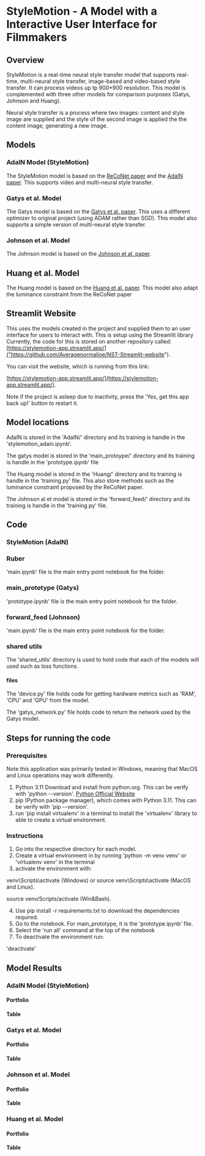 # StyleMotion - A Model with a Interactive User Interface for Filmmakers

## Overview

StyleMotion is a real-time neural style transfer model that supports real-time, multi-neural style transfer, image-based and video-based style transfer. It can process videos up tp 900\*900 resolution.
This model is complemented with three other models for comparison purposes (Gatys, Johnson and Huang).

Neural style transfer is a process where two images: content and style image are supplied
and the style of the second image is applied the the content image, generating a new image.

## Models

### AdaIN Model (StyleMotion)

The StyleMotion model is based on the [ReCoNet paper](https://arxiv.org/abs/1807.01197) and the [AdaIN paper](https://arxiv.org/abs/1703.06868). This supports video and multi-neural style transfer.

### Gatys et al. Model

The Gatys model is based on the [Gatys et al. paper](https://arxiv.org/abs/1508.06576). This uses a different optimizer to original project (using ADAM rather than SGD).
This model also supports a simple version of multi-neural style transfer.

### Johnson et al. Model

The Johnson model is based on the [Johnson et al. paper](https://arxiv.org/abs/1603.08155).

## Huang et al. Model

The Huang model is based on the [Huang et al. paper](https://arxiv.org/abs/1703.06868). This model also adapt the luminance constraint from the ReCoNet paper

## Streamlit Website

This uses the models created in the project and supplied them to an user interface for users to interact with. This is setup using the Streamlit library Currently, the code for this is stored on
another repository called: [https://stylemotion-app.streamlit.app/]("https://github.com/Averagenormaljoe/NST-Streamlit-website").

You can visit the website, which is running from this link:

[https://stylemotion-app.streamlit.app/](https://stylemotion-app.streamlit.app/).

Note if the project is asleep due to inactivity, press the 'Yes, get this app back up!' button to
restart it.

## Model locations

AdaIN is stored in the 'AdaIN/' directory and its training is handle in the 'stylemotion_adain.ipynb'.

The gatys model is stored in the 'main_protoype/' directory and its training is handle in the 'prototype.ipynb' file

The Huang model is stored in the 'Huang/' directory and its training is handle in the 'training.py' file. This also store methods such as the luminance constraint proposed by the ReCoNet paper.

The Johnson al et model is stored in the 'forward_feed/' directory and its training is handle in the 'training.py' file.

## Code

### StyleMotion (AdaIN)

### Ruber

'main.ipynb' file is the main entry point notebook for the folder.

### main_prototype (Gatys)

'prototype.ipynb' file is the main entry point notebook for the folder.

### forward_feed (Johnson)

'main.ipynb' file is the main entry point notebook for the folder.

### shared utils

The 'shared_utils' directory is used to hold code that each of the models will used such as loss functions.

#### files

The 'device.py' file holds code for getting hardware metrics such as 'RAM', 'CPU' and 'GPU' from the model.

The 'gatys_network.py' file holds code to return the network used by the Gatys model.

## Steps for running the code

### Prerequisites

Note this application was primarily tested in Windows, meaning that MacOS and Linux operations may work differently.

1. Python 3.11 Download and install from python.org. This can be verify with 'python --version'. [Python Official Website](https://www.python.org/)
2. pip (Python package manager), which comes with Python 3.11. This can be verify with 'pip --version'.
3. run 'pip install virtualenv' in a terminal to install the 'virtualenv' library to able to create a virtual environment.

### Instructions

1. Go into the respective directory for each model.
2. Create a virtual environment in by running 'python -m venv venv' or 'virtualenv venv' in the terminal
3. activate the environment with:

venv\Scripts\activate (Windows) or source venv\Scripts\activate (MacOS and Linux).

source venv/Scripts/activate (Win&Bash).

4. Use pip install -r requirements.txt to download the dependencies required.
5. Go to the notebook. For main_prototype, it is the 'prototype.ipynb' file.
6. Select the 'run all' command at the top of the notebook
7. To deactivate the environment run:

'deactivate'

## Model Results

### AdaIN Model (StyleMotion)

#### Portfolio

#### Table

### Gatys et al. Model

#### Portfolio

#### Table

### Johnson et al. Model

#### Portfolio

#### Table

### Huang et al. Model

#### Portfolio

#### Table
